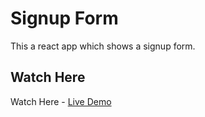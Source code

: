 # Signup Form
This a react app which shows a signup form.
## Watch Here
Watch Here - [Live Demo](https://react-signupform.herokuapp.com/)
